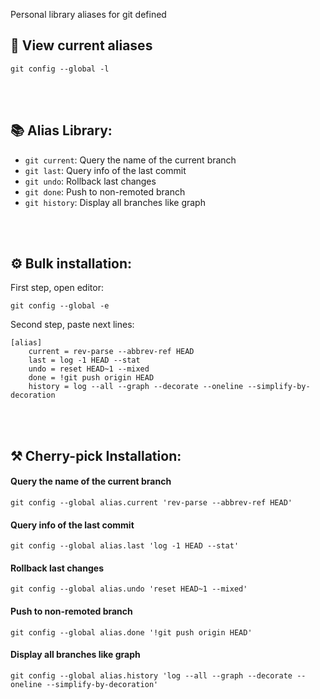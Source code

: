 
Personal library aliases for git defined

##  👀 View current aliases

```
git config --global -l
```

</br>
</br>

## 📚 Alias Library:


- `git current`: Query the name of the current branch
- `git last`: Query info of the last commit
- `git undo`: Rollback last changes
- `git done`: Push to non-remoted branch
- `git history`: Display all branches like graph

</br>
</br>

##  ⚙️  Bulk installation:

First step, open editor:
```
git config --global -e
```
Second step, paste next lines:
```
[alias]
	current = rev-parse --abbrev-ref HEAD
	last = log -1 HEAD --stat
	undo = reset HEAD~1 --mixed
	done = !git push origin HEAD
	history = log --all --graph --decorate --oneline --simplify-by-decoration
```


</br>
</br>

##  ⚒️  Cherry-pick Installation:

#### Query the name of the current branch  

```
git config --global alias.current 'rev-parse --abbrev-ref HEAD'
```


#### Query info of the last commit

```
git config --global alias.last 'log -1 HEAD --stat'
```


####  Rollback last changes

```
git config --global alias.undo 'reset HEAD~1 --mixed'
```

####  Push to non-remoted branch

```
git config --global alias.done '!git push origin HEAD'
```

####  Display all branches like graph

```
git config --global alias.history 'log --all --graph --decorate --oneline --simplify-by-decoration'
```


